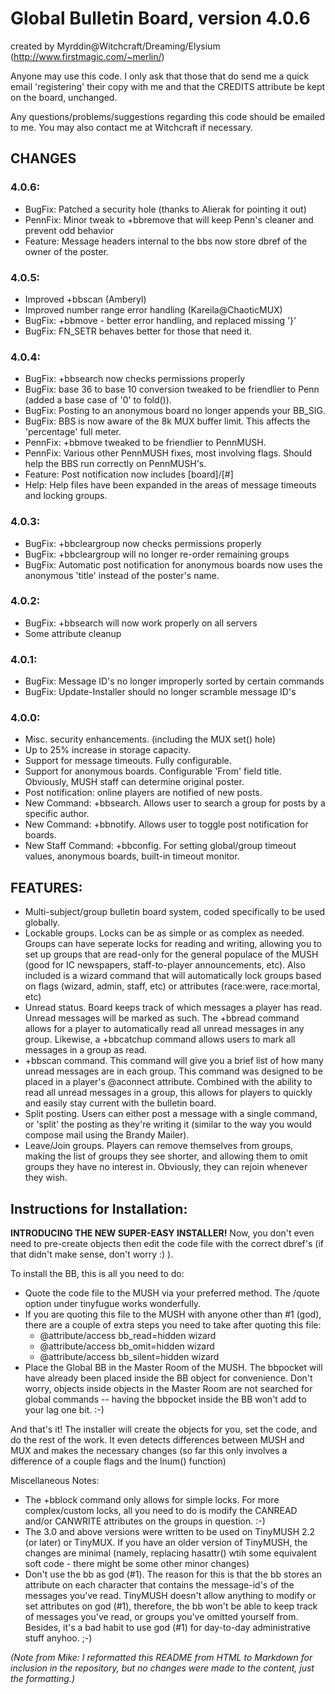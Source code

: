 # Global Bulletin Board, version 4.0.6
created by Myrddin@Witchcraft/Dreaming/Elysium (http://www.firstmagic.com/~merlin/)

Anyone may use this code. I only ask that those that do send me a quick email 'registering' their copy with me and that the CREDITS attribute be kept on the board, unchanged.

Any questions/problems/suggestions regarding this code should be emailed to me. You may also contact me at Witchcraft if necessary.

## CHANGES
### 4.0.6:

 * BugFix: Patched a security hole (thanks to Alierak for pointing it out)
 * PennFix: Minor tweak to +bbremove that will keep Penn's cleaner and prevent odd behavior
 * Feature: Message headers internal to the bbs now store dbref of the owner of the poster. 

### 4.0.5:

 * Improved +bbscan (Amberyl)
 * Improved number range error handling (Kareila@ChaoticMUX)
 * BugFix: +bbmove - better error handling, and replaced missing '}'
 * BugFix: FN_SETR behaves better for those that need it. 

### 4.0.4:

 * BugFix: +bbsearch now checks permissions properly
 * BugFix: base 36 to base 10 conversion tweaked to be friendlier to Penn (added a base case of '0' to fold()).
 * BugFix: Posting to an anonymous board no longer appends your BB_SIG.
 * BugFix: BBS is now aware of the 8k MUX buffer limit. This affects the 'percentage' full meter.
 * PennFix: +bbmove tweaked to be friendlier to PennMUSH.
 * PennFix: Various other PennMUSH fixes, most involving flags. Should help the BBS run correctly on PennMUSH's.
 * Feature: Post notification now includes [board]/[#]
 * Help: Help files have been expanded in the areas of message timeouts and locking groups. 

### 4.0.3:

 * BugFix: +bbcleargroup now checks permissions properly
 * BugFix: +bbcleargroup will no longer re-order remaining groups
 * BugFix: Automatic post notification for anonymous boards now uses the anonymous 'title' instead of the poster's name. 

### 4.0.2:

 * BugFix: +bbsearch will now work properly on all servers
 * Some attribute cleanup 

### 4.0.1:

 * BugFix: Message ID's no longer improperly sorted by certain commands
 * BugFix: Update-Installer should no longer scramble message ID's 

### 4.0.0:

 * Misc. security enhancements. (including the MUX set() hole)
 * Up to 25% increase in storage capacity.
 * Support for message timeouts. Fully configurable.
 * Support for anonymous boards. Configurable 'From' field title. Obviously, MUSH staff can determine original poster.
 * Post notification: online players are notified of new posts.
 * New Command: +bbsearch. Allows user to search a group for posts by a specific author.
 * New Command: +bbnotify. Allows user to toggle post notification for boards.
 * New Staff Command: +bbconfig. For setting global/group timeout values, anonymous boards, built-in timeout monitor. 

## FEATURES:

 * Multi-subject/group bulletin board system, coded specifically to be used globally.
 * Lockable groups. Locks can be as simple or as complex as needed. Groups can have seperate locks for reading and writing, allowing you to set up groups that are read-only for the general populace of the MUSH (good for IC newspapers, staff-to-player announcements, etc). Also included is a wizard command that will automatically lock groups based on flags (wizard, admin, staff, etc) or attributes (race:were, race:mortal, etc)
 * Unread status. Board keeps track of which messages a player has read. Unread messages will be marked as such. The +bbread command allows for a player to automatically read all unread messages in any group. Likewise, a +bbcatchup command allows users to mark all messages in a group as read.
 * +bbscan command. This command will give you a brief list of how many unread messages are in each group. This command was designed to be placed in a player's @aconnect attribute. Combined with the ability to read all unread messages in a group, this allows for players to quickly and easily stay current with the bulletin board.
 * Split posting. Users can either post a message with a single command, or 'split' the posting as they're writing it (similar to the way you would compose mail using the Brandy Mailer).
 * Leave/Join groups. Players can remove themselves from groups, making the list of groups they see shorter, and allowing them to omit groups they have no interest in. Obviously, they can rejoin whenever they wish. 

## Instructions for Installation:
**INTRODUCING THE NEW SUPER-EASY INSTALLER!**
Now, you don't even need to pre-create objects then edit the code file with the correct dbref's (if that didn't make sense, don't worry :) ).

To install the BB, this is all you need to do:

 * Quote the code file to the MUSH via your preferred method. The /quote option under tinyfugue works wonderfully.
 * If you are quoting this file to the MUSH with anyone other than #1 (god), there are a couple of extra steps you need to take after quoting this file:
   * @attribute/access bb_read=hidden wizard
   * @attribute/access bb_omit=hidden wizard
   * @attribute/access bb_silent=hidden wizard
 * Place the Global BB in the Master Room of the MUSH. The bbpocket will have already been placed inside the BB object for convenience. Don't worry, objects inside objects in the Master Room are not searched for global commands -- having the bbpocket inside the BB won't add to your lag one bit. :-) 

And that's it! The installer will create the objects for you, set the code, and do the rest of the work. It even detects differences between MUSH and MUX and makes the necessary changes (so far this only involves a difference of a couple flags and the lnum() function)

Miscellaneous Notes:

 * The +bblock command only allows for simple locks. For more complex/custom locks, all you need to do is modify the CANREAD and/or CANWRITE attributes on the groups in question. :-)
 * The 3.0 and above versions were written to be used on TinyMUSH 2.2 (or later) or TinyMUX. If you have an older version of TinyMUSH, the changes are minimal (namely, replacing hasattr() wtih some equivalent soft code - there might be some other minor changes)
 * Don't use the bb as god (#1). The reason for this is that the bb stores an attribute on each character that contains the message-id's of the messages you've read. TinyMUSH doesn't allow anything to modify or set attributes on god (#1), therefore, the bb won't be able to keep track of messages you've read, or groups you've omitted yourself from. Besides, it's a bad habit to use god (#1) for day-to-day administrative stuff anyhoo. ;-) 

*(Note from Mike: I reformatted this README from HTML to Markdown for inclusion in the repository, but no changes were made to the content, just the formatting.)*
